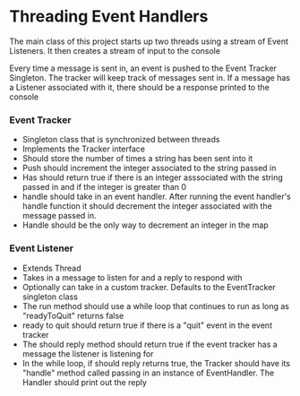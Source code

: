 # Threading Event Handlers

The main class of this project starts up two threads using a stream of Event Listeners. It then creates a stream of input to the console

Every time a message is sent in, an event is pushed to the Event Tracker Singleton. The tracker will keep track of messages sent in. If a message has a Listener associated with it, there should be a response printed to the console

### Event Tracker

* Singleton class that is synchronized between threads
* Implements the Tracker interface
* Should store the number of times a string has been sent into it
* Push should increment the integer associated to the string passed in
* Has should return true if there is an integer asssociated with the string passed in and if the integer is greater than 0
* handle should take in an event handler. After running the event handler's handle function it should decrement the integer associated with the message passed in.
* Handle should be the only way to decrement an integer in the map

### Event Listener

* Extends Thread
* Takes in a message to listen for and a reply to respond with
* Optionally can take in a custom tracker. Defaults to the EventTracker singleton class
* The run method should use a while loop that continues to run as long as "readyToQuit" returns false
* ready to quit should return true if there is a "quit" event in the event tracker
* The should reply method should return true if the event tracker has a message the listener is listening for
* In the while loop, if should reply returns true, the Tracker should have its "handle" method called passing in an instance of EventHandler. The Handler should print out the reply
